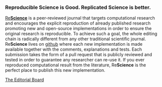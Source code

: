### Reproducible Science is Good. Replicated Science is better.

[Re**Science**](https://rescience.github.io) is a peer-reviewed journal that
targets computational research and encourages the explicit reproduction of
already published research promoting new and open-source implementations in
order to ensure the original research is reproducible. To achieve such a goal,
the whole editing chain is radically different from any other traditional
scientific journal. Re**Science** lives on
[github](https://github.com/ReScience/) where each new implementation is made
available together with the comments, explanations and tests. Each submission
takes the form of a pull request that is publicly reviewed and tested in order
to guarantee any researcher can re-use it. If you ever reproduced computational
result from the literature, Re**Science** is the perfect place to publish this
new implementation. 

[The Editorial Board](https://rescience.github.io/board)
